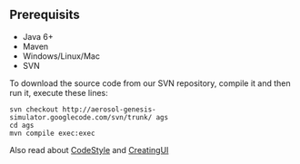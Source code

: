 ## Prerequisits ##
  * Java 6+
  * Maven
  * Windows/Linux/Mac
  * SVN


To download the source code from our SVN repository, compile it and then run it, execute these lines:
```
svn checkout http://aerosol-genesis-simulator.googlecode.com/svn/trunk/ ags
cd ags
mvn compile exec:exec
```


Also read about [CodeStyle](CodeStyle.md) and [CreatingUI](CreatingUI.md)